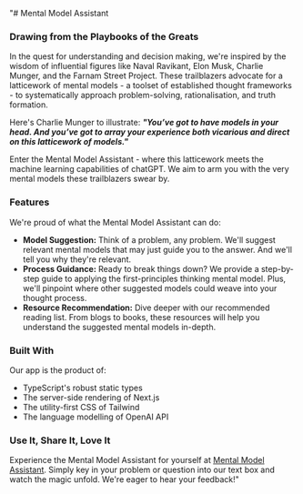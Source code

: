 "# Mental Model Assistant

### Drawing from the Playbooks of the Greats

In the quest for understanding and decision making, we're inspired by the wisdom of influential figures like Naval Ravikant, Elon Musk, Charlie Munger, and the Farnam Street Project. These trailblazers advocate for a latticework of mental models - a toolset of established thought frameworks - to systematically approach problem-solving, rationalisation, and truth formation.

Here's Charlie Munger to illustrate: ***"You’ve got to have models in your head. And you’ve got to array your experience both vicarious and direct on this latticework of models."***

Enter the Mental Model Assistant - where this latticework meets the machine learning capabilities of chatGPT. We aim to arm you with the very mental models these trailblazers swear by.

### Features

We're proud of what the Mental Model Assistant can do:

- **Model Suggestion:** Think of a problem, any problem. We'll suggest relevant mental models that may just guide you to the answer. And we'll tell you why they're relevant.
- **Process Guidance:** Ready to break things down? We provide a step-by-step guide to applying the first-principles thinking mental model. Plus, we'll pinpoint where other suggested models could weave into your thought process.
- **Resource Recommendation:** Dive deeper with our recommended reading list. From blogs to books, these resources will help you understand the suggested mental models in-depth.

### Built With

Our app is the product of:

- TypeScript's robust static types
- The server-side rendering of Next.js
- The utility-first CSS of Tailwind
- The language modelling of OpenAI API

### Use It, Share It, Love It

Experience the Mental Model Assistant for yourself at [Mental Model Assistant](...). Simply key in your problem or question into our text box and watch the magic unfold. We're eager to hear your feedback!"

